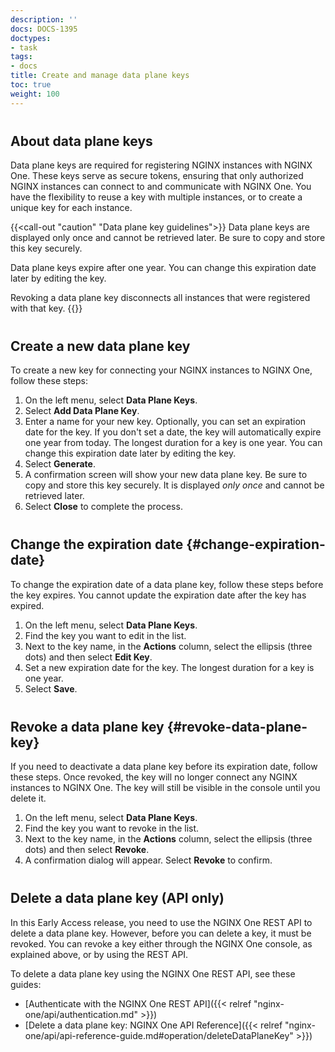 ```yaml
---
description: ''
docs: DOCS-1395
doctypes:
- task
tags:
- docs
title: Create and manage data plane keys
toc: true
weight: 100
---
```


<style>
h2 {
  margin-top: 20px;
  padding-top: 20px;
}
</style>

## About data plane keys

Data plane keys are required for registering NGINX instances with NGINX One. These keys serve as secure tokens, ensuring that only authorized NGINX instances can connect to and communicate with  NGINX One. You have the flexibility to reuse a key with multiple instances, or to create a unique key for each instance.

{{<call-out "caution" "Data plane key guidelines">}}
Data plane keys are displayed only once and cannot be retrieved later. Be sure to copy and store this key securely.

Data plane keys expire after one year. You can change this expiration date later by editing the key.

Revoking a data plane key disconnects all instances that were registered with that key.
{{</call-out>}}

## Create a new data plane key

To create a new key for connecting your NGINX instances to NGINX One, follow these steps:

1. On the left menu, select **Data Plane Keys**.
2. Select **Add Data Plane Key**.
3. Enter a name for your new key. Optionally, you can set an expiration date for the key. If you don't set a date, the key will automatically expire one year from today. The longest duration for a key is one year. You can change this expiration date later by editing the key.
4. Select **Generate**.
5. A confirmation screen will show your new data plane key. Be sure to copy and store this key securely. It is displayed *only once* and cannot be retrieved later.
6. Select **Close** to complete the process.

## Change the expiration date {#change-expiration-date}

To change the expiration date of a data plane key, follow these steps before the key expires. You cannot update the expiration date after the key has expired.

1. On the left menu, select **Data Plane Keys**.
2. Find the key you want to edit in the list.
3. Next to the key name, in the **Actions** column, select the ellipsis (three dots) and then select **Edit Key**.
4. Set a new expiration date for the key. The longest duration for a key is one year.
5. Select **Save**.

## Revoke a data plane key {#revoke-data-plane-key}

If you need to deactivate a data plane key before its expiration date, follow these steps. Once revoked, the key will no longer connect any NGINX instances to NGINX One. The key will still be visible in the console until you delete it.

1. On the left menu, select **Data Plane Keys**.
2. Find the key you want to revoke in the list.
3. Next to the key name, in the **Actions** column, select the ellipsis (three dots) and then select **Revoke**.
4. A confirmation dialog will appear. Select **Revoke** to confirm.


## Delete a data plane key (API only)

In this Early Access release, you need to use the NGINX One REST API to delete a data plane key. However, before you can delete a key, it must be revoked. You can revoke a key either through the NGINX One console, as explained above, or by using the REST API.

To delete a data plane key using the NGINX One REST API, see these guides:

- [Authenticate with the NGINX One REST API]({{< relref "nginx-one/api/authentication.md" >}})
- [Delete a data plane key: NGINX One API Reference]({{< relref "nginx-one/api/api-reference-guide.md#operation/deleteDataPlaneKey" >}})
